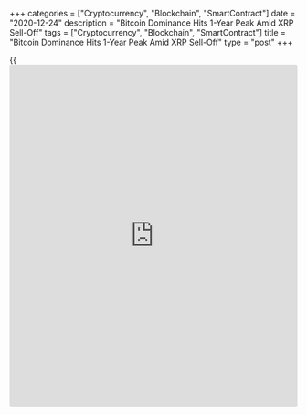 +++
categories = ["Cryptocurrency", "Blockchain", "SmartContract"]
date = "2020-12-24"
description = "Bitcoin Dominance Hits 1-Year Peak Amid XRP Sell-Off"
tags = ["Cryptocurrency", "Blockchain", "SmartContract"]
title = "Bitcoin Dominance Hits 1-Year Peak Amid XRP Sell-Off"
type = "post"
+++

{{<iframe id="large-banner" src="https://www.bounty.group/#slide=9.0" width="100%" height="600" scrolling="no" style="border: 0px solid rgb(216, 221, 230); border-radius: 3px;">}}

Bitcoin (BTC) kept the volatility coming on Dec. 23 as a dive to $22,800
sparked a lightning-fast rally to classic $24,000 resistance. Data from
Cointelegraph Markets, Coin360 and TradingView tracked BTC/USD as
factors including panic among XRP traders made unstable conditions
prevail. At press time, the pair was circling $23,700 after briefly
heading above sell levels at $24,000. All this happened in the same few
hours, which saw Bitcoin go from current levels to $22,800 in a matter
of minutes and back again.

![Bitcoin dominance hits 1-year peak amid XRP sell-off as $24K briefly
returns][1]

With volatility firmly evident, attention turned to the prospects for
altcoins as problems at Ripple sent BTC dominance soaring to one-year
highs. “Historically, we’ve been making a top structure in December,
after which we had a wonderful first quarter for altcoins,”
Cointelegraph Markets analyst Michaël van de Poppe commented to Twitter
followers on Bitcoin dominance action.

Meanwhile, the biggest XRP holder, Ripple, is facing a new lawsuit from
U.S. regulators over potential sales of unlicensed securities. Should
the Securities and Exchange Commission (SEC) win its case, analysts
worry that XRP trading will be effectively destroyed due to the legal
ramifications.

Earlier today, Cointelegraph noted that a major stockpiling effort from
institutional giant Grayscale failed to buoy market mood after the
company added $285 million in BTC to its assets under management on
Tuesday.

_Source:[FXPro][2]_

   1. /files/downloads/a/9/2/a925b3bdc38b8d7cb1773eb17637d5ee_8ee129e00ed2e683e34a7608fa046f68.png
   2. /geturl/index/615952664cc748ba027f3657c7741f6b53ec271b/